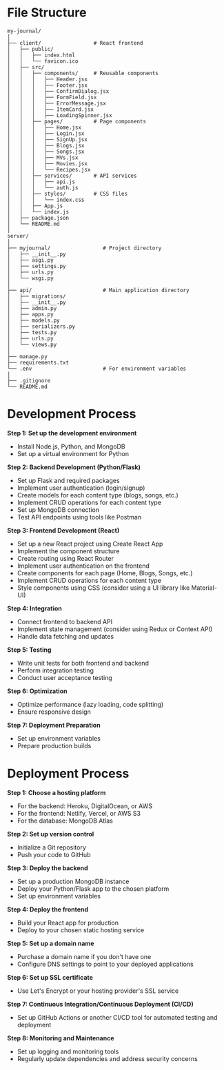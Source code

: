 # File Structure

    my-journal/
    │
    ├── client/                 # React frontend
    │   ├── public/
    │   │   ├── index.html
    │   │   └── favicon.ico
    │   ├── src/
    │   │   ├── components/     # Reusable components
    │   │   │   ├── Header.jsx
    │   │   │   ├── Footer.jsx
    │   │   │   ├── ConfirmDialog.jsx
    │   │   │   ├── FormField.jsx
    │   │   │   ├── ErrorMessage.jsx
    │   │   │   ├── ItemCard.jsx
    │   │   │   ├── LoadingSpinner.jsx
    │   │   ├── pages/          # Page components
    │   │   │   ├── Home.jsx
    │   │   │   ├── Login.jsx
    │   │   │   ├── SignUp.jsx
    │   │   │   ├── Blogs.jsx
    │   │   │   ├── Songs.jsx
    │   │   │   ├── MVs.jsx
    │   │   │   ├── Movies.jsx
    │   │   │   └── Recipes.jsx
    │   │   ├── services/       # API services
    │   │   │   ├── api.js
    │   │   │   └── auth.js
    │   │   ├── styles/         # CSS files
    │   │   │   └── index.css
    │   │   ├── App.js
    │   │   └── index.js
    │   ├── package.json
    │   └── README.md
    │
    server/
    │
    ├── myjournal/                 # Project directory
    │   ├── __init__.py
    │   ├── asgi.py
    │   ├── settings.py
    │   ├── urls.py
    │   └── wsgi.py
    │
    ├── api/                       # Main application directory
    │   ├── migrations/
    │   ├── __init__.py
    │   ├── admin.py
    │   ├── apps.py
    │   ├── models.py
    │   ├── serializers.py
    │   ├── tests.py
    │   ├── urls.py
    │   └── views.py
    │
    ├── manage.py
    ├── requirements.txt
    └── .env                       # For environment variables
    │
    ├── .gitignore
    └── README.md


# Development Process

**Step 1: Set up the development environment**
- Install Node.js, Python, and MongoDB
- Set up a virtual environment for Python


**Step 2: Backend Development (Python/Flask)**
- Set up Flask and required packages
- Implement user authentication (login/signup)
- Create models for each content type (blogs, songs, etc.)
- Implement CRUD operations for each content type
- Set up MongoDB connection
- Test API endpoints using tools like Postman


**Step 3: Frontend Development (React)**
- Set up a new React project using Create React App
- Implement the component structure
- Create routing using React Router
- Implement user authentication on the frontend
- Create components for each page (Home, Blogs, Songs, etc.)
- Implement CRUD operations for each content type
- Style components using CSS (consider using a UI library like Material-UI)


**Step 4: Integration**
- Connect frontend to backend API
- Implement state management (consider using Redux or Context API)
- Handle data fetching and updates


**Step 5: Testing**
- Write unit tests for both frontend and backend
- Perform integration testing
- Conduct user acceptance testing


**Step 6: Optimization**
- Optimize performance (lazy loading, code splitting)
- Ensure responsive design


**Step 7: Deployment Preparation**
- Set up environment variables
- Prepare production builds


# Deployment Process

**Step 1: Choose a hosting platform**

- For the backend: Heroku, DigitalOcean, or AWS
- For the frontend: Netlify, Vercel, or AWS S3
- For the database: MongoDB Atlas


**Step 2: Set up version control**
- Initialize a Git repository
- Push your code to GitHub


**Step 3: Deploy the backend**
- Set up a production MongoDB instance
- Deploy your Python/Flask app to the chosen platform
- Set up environment variables


**Step 4: Deploy the frontend**
- Build your React app for production
- Deploy to your chosen static hosting service


**Step 5: Set up a domain name**
- Purchase a domain name if you don't have one
- Configure DNS settings to point to your deployed applications


**Step 6: Set up SSL certificate**
- Use Let's Encrypt or your hosting provider's SSL service


**Step 7: Continuous Integration/Continuous Deployment (CI/CD)**
- Set up GitHub Actions or another CI/CD tool for automated testing and deployment


**Step 8: Monitoring and Maintenance**
- Set up logging and monitoring tools
- Regularly update dependencies and address security concerns


